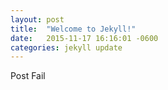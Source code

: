 ```yaml
---
layout: post
title:  "Welcome to Jekyll!"
date:   2015-11-17 16:16:01 -0600
categories: jekyll update
---
```


Post Fail

